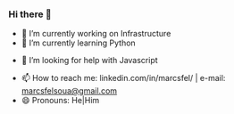 ### Hi there 👋


- 🔭 I’m currently working on Infrastructure
- 🌱 I’m currently learning Python 
<!-- - 👯 I’m looking to collaborate on ... -->
- 🤔 I’m looking for help with Javascript
<!-- - 💬 Ask me about ... -->
- 📫 How to reach me: linkedin.com/in/marcsfel/ | e-mail: marcsfelsoua@gmail.com
- 😄 Pronouns: He|Him
<!-- - ⚡ Fun fact: ... -->


